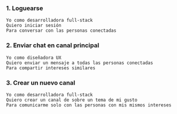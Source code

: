### 1. Loguearse

```text
Yo como desarrolladora full-stack
Quiero iniciar sesión
Para conversar con las personas conectadas
```

### 2. Enviar chat en canal principal

```text
Yo como diseñadora UX
Quiero enviar un mensaje a todas las personas conectadas
Para compartir intereses similares
```

### 3. Crear un nuevo canal

```text
Yo como desarrolladora full-stack
Quiero crear un canal de sobre un tema de mi gusto
Para comunicarme solo con las personas con mis mismos intereses
```

